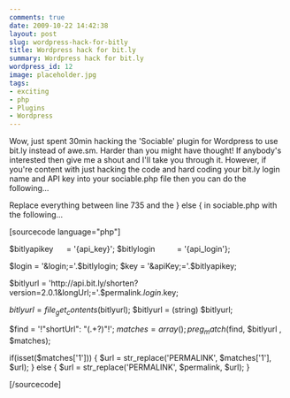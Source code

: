 ```yaml
---
comments: true
date: 2009-10-22 14:42:38
layout: post
slug: wordpress-hack-for-bitly
title: Wordpress hack for bit.ly
summary: Wordpress hack for bit.ly
wordpress_id: 12
image: placeholder.jpg
tags:
- exciting
- php
- Plugins
- Wordpress
---
```


Wow, just spent 30min hacking the 'Sociable' plugin for Wordpress to use bit.ly instead of awe.sm. Harder than you might have thought! If anybody's interested then give me a shout and I'll take you through it. However, if you're content with just hacking the code and hard coding your bit.ly login name and API key into your sociable.php file then you can do the following...

Replace everything between line 735 and the } else { in sociable.php with the following...

[sourcecode language="php"]

$bitlyapikey      = '{api_key}';
$bitlylogin          = '{api_login'};

$login = '&login;='.$bitlylogin;
$key = '&apiKey;='.$bitlyapikey;

$bitlyurl = 'http://api.bit.ly/shorten?version=2.0.1&longUrl;='.$permalink.$login.$key;

$bitlyurl = file_get_contents($bitlyurl);
$bitlyurl = (string) $bitlyurl;

$find = '!"shortUrl": "(.+?)"!';
$matches = array();
preg_match($find, $bitlyurl , $matches);

if(isset($matches['1'])) {
$url = str_replace('PERMALINK', $matches['1'], $url);
} else {
$url = str_replace('PERMALINK', $permalink, $url);
}

[/sourcecode]
